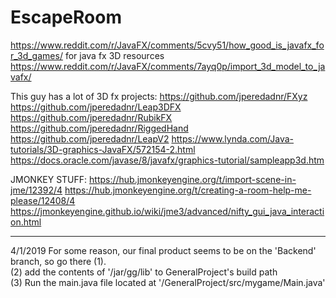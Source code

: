 # EscapeRoom

https://www.reddit.com/r/JavaFX/comments/5cvy51/how_good_is_javafx_for_3d_games/ for java fx 3D resources
https://www.reddit.com/r/JavaFX/comments/7ayq0p/import_3d_model_to_javafx/


This guy has a lot of 3D fx projects:
https://github.com/jperedadnr/FXyz
https://github.com/jperedadnr/Leap3DFX
https://github.com/jperedadnr/RubikFX
https://github.com/jperedadnr/RiggedHand
https://github.com/jperedadnr/LeapV2
https://www.lynda.com/Java-tutorials/3D-graphics-JavaFX/572154-2.html
https://docs.oracle.com/javase/8/javafx/graphics-tutorial/sampleapp3d.htm




JMONKEY STUFF:
https://hub.jmonkeyengine.org/t/import-scene-in-jme/12392/4
https://hub.jmonkeyengine.org/t/creating-a-room-help-me-please/12408/4
https://jmonkeyengine.github.io/wiki/jme3/advanced/nifty_gui_java_interaction.html

--------------------------------------------------------------------------------------------------------------------------
4/1/2019
For some reason, our final product seems to be on the 'Backend' branch, so go there (1).                                                   
(2) add the contents of '/jar/gg/lib' to GeneralProject's build path                                                                       
(3) Run the main.java file located at '/GeneralProject/src/mygame/Main.java'                                                                                                                                                                                                                

